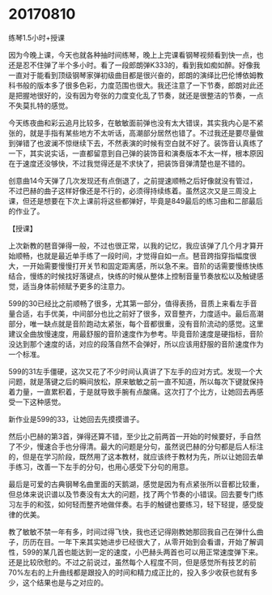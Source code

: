 # 20170810

练琴1.5小时+授课

因为今晚上课，今天也就各种抽时间练琴，晚上上完课看钢琴视频看到快一点，也还是忍不住弹了半个多小时。看了一段郎朗弹K333的，看到我如痴如醉。好像我一直对于能看到顶级钢琴家弹初级曲目都是很兴奋的，郎朗的演绎比巴伦博依姆教科书般的版本多了很多色彩，力度范围也很大。我还注意了一下节奏，郎朗对此还是把握地很好的，没有因为夸张的力度变化乱了节奏，就还是很整洁的节奏，一点不失莫扎特的感觉。

今天练夜曲和彩云追月比较多，在敏敏面前弹也没有太大错误，其实我内心是不紧张的，就是手指有某些地方不太听话，高潮部分居然也错了。不过我还是要尽量做到弹错了也波澜不惊继续下去，不然表演的时候有空白就不好了。装饰音认真练了一下，其实说实话，一直都留意到自己弹的装饰音和演奏版本不太一样，根本原因在于速度还没够快，不过我觉得还是不求快了，把装饰音弹清楚也是不错的。

创意曲14今天弹了几次发现还有点倒退了，之前提速顺畅之后好像就没有管过，不过巴赫的曲子这样好像还是不行的，必须得持续练着。虽然这次又是三周没上课，但还是想要在下次上课前将这些都弹好，毕竟是849最后的练习曲和二部最后的作业了。

【授课】

上次新教的琶音弹得一般，不过也很正常，以我的记忆，我应该弹了几个月才算开始顺畅，也就是最近单手练了一段时间，才觉得自如一点。琶音跨指穿指幅度很大，一开始需要慢慢打开关节和固定距离感，所以急不来。音阶的话需要慢练快练结合，慢练的时候找好落键点，快练的时候从整体上控制音量节奏放松以及触键感觉，适当身体前倾赋予更多的注意力。

599的30已经比之前顺畅了很多，尤其第一部分，值得表扬，音质上来看左手音量合适，右手优美，中间部分也比之前好了很多，双音整齐，力度适中。最后高潮部分，唯一缺点就是音阶跑动太紧张，每个音都很重，没有音阶流动的感觉。这里建议全曲放慢速度，用最舒服的音阶速度作为参考。毕竟音阶速度是硬指标，音阶没达到那个速度的话，对应的段落自然不会弹好，所以应该用舒服的音阶速度作为一个标准。

599的31左手僵硬，这次又花了不少时间认真讲了下左手的应对方式。发现一个大问题，就是落键之后的瞬间放松，原来敏敏之前一直不知道，所以每次下键就保持着力量，一直累积着，于是就导致手腕有点酸痛。这次打了个比方，让她回去再感受一下这种感觉。

新作业是599的33，让她回去先摸摸谱子。

然后小巴赫的第3首，弹得还算不错，至少比之前两首一开始的时候要好，手自然了不少，慢速合手也分得清。最大的问题是分句，虽然说巴赫的分句都是后人标注的，但是在学习阶段，既然用了这本教材，就应该终于教材为先，所以让她回去单手练习，改善一下左手的分句，也用心感受下分句的用意。

最后是可爱的古典钢琴名曲里面的天鹅湖，感觉是因为有点紧张所以音都比较重，但总体来说识谱以及节奏没有太大的问题，找了两个节奏的小错误。回去要专门练习左手的和弦，如何轻而整齐地做伴奏。右手的触键也要练习，轻下轻提，感受旋律的优美。

教了敏敏不禁一年有多，时间过得飞快，我也还记得刚教她那回我自己在弹什么曲子，历历在目。一年下来其实她进步已经很大了，从零开始到会看谱，开始了解调性，599的某几首也能达到一定的速度，小巴赫头两首也可以用正常速度弹下来。还是比较欣慰的。不过之前说过，虽然每个人程度不同，但是感觉所有技艺的前70%左右的上升曲线都是跟投入的时间和精力成正比的，投入多少收获也就有多少，这个结果也是与之对应的。
